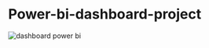 # Power-bi-dashboard-project



![dashboard power bi](https://github.com/saurabhgupta8052/Power-bi-dashboard-project/assets/122203873/8fd4b405-d343-44f4-a5e5-6fe50cdeb761)
